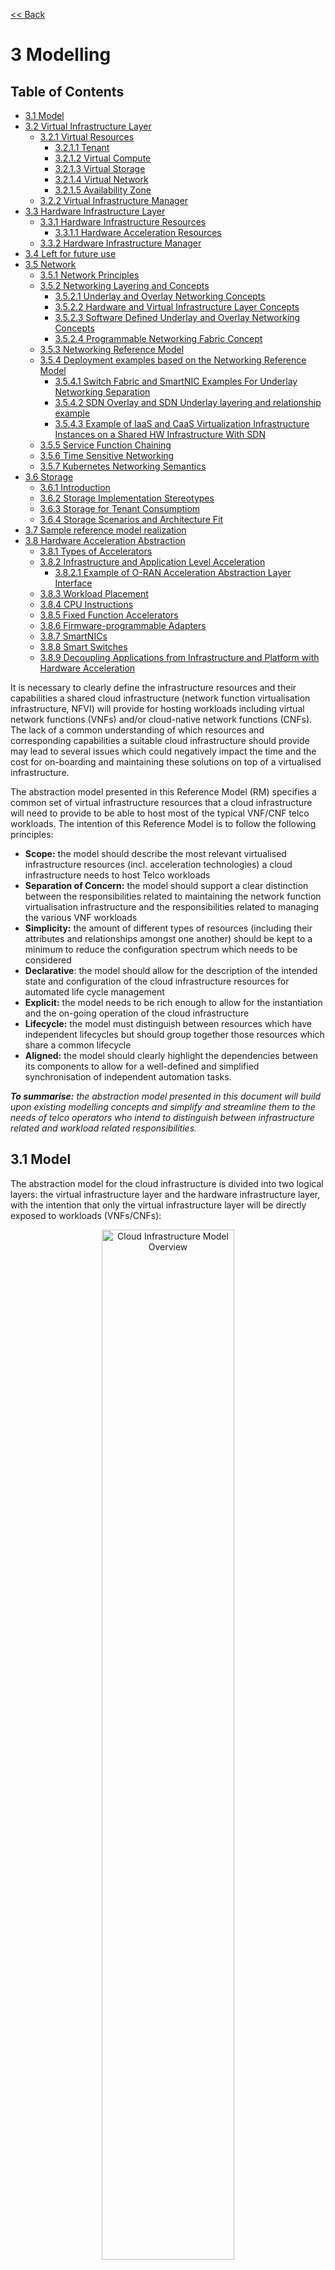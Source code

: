 [<< Back](../../ref_model)
# 3 Modelling

## Table of Contents
* [3.1 Model](#3.1)
* [3.2 Virtual Infrastructure Layer](#3.2)
  * [3.2.1 Virtual Resources](#3.2.1)
    * [3.2.1.1 Tenant](#3.2.1.1)
    * [3.2.1.2 Virtual Compute](#3.2.1.2)
    * [3.2.1.3 Virtual Storage](#3.2.1.3)
    * [3.2.1.4 Virtual Network](#3.2.1.4)
    * [3.2.1.5 Availability Zone](#3.2.1.5)
  * [3.2.2 Virtual Infrastructure Manager](#3.2.2)
* [3.3 Hardware Infrastructure Layer](#3.3)
  * [3.3.1 Hardware Infrastructure Resources](#3.3.1)
    * [3.3.1.1 Hardware Acceleration Resources](#3.3.1.1) 
  * [3.3.2 Hardware Infrastructure Manager](#3.3.2)
* [3.4 Left for future use](#3.4)
* [3.5 Network](#3.5)
  * [3.5.1 Network Principles](#3.5.1)
  * [3.5.2 Networking Layering and Concepts](#3.5.2)
    * [3.5.2.1 Underlay and Overlay Networking Concepts](#3.5.2.1)
    * [3.5.2.2 Hardware and Virtual Infrastructure Layer Concepts](#3.5.2.2)
    * [3.5.2.3 Software Defined Underlay and Overlay Networking Concepts](#3.5.2.3)
    * [3.5.2.4 Programmable Networking Fabric Concept](#3.5.2.4)
  * [3.5.3 Networking Reference Model](#3.5.3)
  * [3.5.4 Deployment examples based on the Networking Reference Model](#3.5.4)
    * [3.5.4.1 Switch Fabric and SmartNIC Examples For Underlay Networking Separation](#3.5.4.1)
    * [3.5.4.2 SDN Overlay and SDN Underlay layering and relationship example](#3.5.4.2)
    * [3.5.4.3 Example of IaaS and CaaS Virtualization Infrastructure Instances on a Shared HW Infrastructure With SDN](#3.5.4.3)
  * [3.5.5 Service Function Chaining](#3.5.5)
  * [3.5.6 Time Sensitive Networking](#3.5.6)
  * [3.5.7 Kubernetes Networking Semantics](#3.5.7)
* [3.6 Storage](#3.6)
  * [3.6.1 Introduction](#3.6.1)
  * [3.6.2 Storage Implementation Stereotypes](#3.6.2)
  * [3.6.3 Storage for Tenant Consumptiom](#3.6.3)
  * [3.6.4 Storage Scenarios and Architecture Fit](#3.6.4)
* [3.7 Sample reference model realization](#3.7)
* [3.8 Hardware Acceleration Abstraction](#3.8)
  * [3.8.1 Types of Accelerators](#3.8.1)
  * [3.8.2 Infrastructure and Application Level Acceleration](#3.8.2)
    * [3.8.2.1 Example of O-RAN Acceleration Abstraction Layer Interface](#3.8.2.1)
  * [3.8.3 Workload Placement](#3.8.3)
  * [3.8.4 CPU Instructions](#3.8.4)
  * [3.8.5 Fixed Function Accelerators](#3.8.5)
  * [3.8.6 Firmware-programmable Adapters](#3.8.6)
  * [3.8.7 SmartNICs](#3.8.7)
  * [3.8.8 Smart Switches](#3.8.8)
  * [3.8.9 Decoupling Applications from Infrastructure and Platform with Hardware Acceleration](#3.8.9)

It is necessary to clearly define the infrastructure resources and their capabilities a shared cloud infrastructure (network function virtualisation infrastructure, NFVI) will provide for hosting workloads including virtual network functions (VNFs) and/or cloud-native network functions (CNFs). The lack of a common understanding of which resources and corresponding capabilities a suitable cloud infrastructure should provide may lead to several issues which could negatively impact the time and the cost for on-boarding and maintaining these solutions on top of a virtualised infrastructure.

The abstraction model presented in this Reference Model (RM) specifies a common set of virtual infrastructure resources that a cloud infrastructure will need to provide to be able to host most of the typical VNF/CNF telco workloads. The intention of this Reference Model is to follow the following principles:

- **Scope:** the model should describe the most relevant virtualised infrastructure resources (incl. acceleration technologies) a cloud infrastructure needs to host Telco workloads
- **Separation of Concern:** the model should support a clear distinction between the responsibilities related to maintaining the network function virtualisation infrastructure and the responsibilities related to managing the various VNF workloads
- **Simplicity:** the amount of different types of resources (including their attributes and relationships amongst one another) should be kept to a minimum to reduce the configuration spectrum which needs to be considered
- **Declarative**: the model should allow for the description of the intended state and configuration of the cloud infrastructure resources for automated life cycle management
- **Explicit:** the model needs to be rich enough to allow for the instantiation and the on-going operation of the cloud infrastructure
- **Lifecycle:** the model must distinguish between resources which have independent lifecycles but should group together those resources which share a common lifecycle
- **Aligned:** the model should clearly highlight the dependencies between its components to allow for a well-defined and simplified synchronisation of independent automation tasks.

_**To summarise:** the abstraction model presented in this document will build upon existing modelling concepts and simplify and streamline them to the needs of telco operators who intend to distinguish between infrastructure related and workload related responsibilities._

<a name="3.1"></a>
## 3.1 Model

The abstraction model for the cloud infrastructure is divided into two logical layers: the virtual infrastructure layer and the hardware infrastructure layer, with the intention that only the virtual infrastructure layer will be directly exposed to workloads (VNFs/CNFs):

<p align="center"><img src="../figures/ch03-model-overview.png" alt="Cloud Infrastructure Model Overview" Title="Cloud Infrastructure Model Overview" width="65%"/></p>
<p align="center"><b>Figure 3-1:</b> Cloud Infrastructure Model Overview.</p>

The functionalities of each layer are as follows:

**Virtual Infrastructure Layer**
- **Virtual infrastructure resources:** These are all the infrastructure resources (compute, storage and networks) which the cloud infrastructure provides to the workloads such as VNFs/CNFs. These virtual resources can be managed by the tenants and tenant workloads directly or indirectly via an application programming interface (API).
- **Virtual infrastructure manager:** This consists of the software components that manage the virtual resources and make those management capabilities accessible via one or more APIs. The responsibilities of this functionality include the management of logical constructs such as tenants, tenant workloads, resource catalogues, identities, access controls, security policies, etc.

**Hardware Infrastructure Layer**
- **Hardware infrastructure manager:** This is a logical block of functionality responsible for the management of the abstracted hardware resources (compute, network and storage) and as such it is shielded from the direct involvement with server host software.
- **Hardware resources:** These consist of physical hardware components such as servers, (including random access memory, local storage, network ports, and hardware acceleration devices), storage devices, network devices, and the basic input output system (BIOS).

**Workload Layer**
- **Workloads (VNFs/CNFs):** These consist of workloads such as virtualized and/or containerized network functions that run within a virtual machine (VM) or as a set of containers.

<a name="3.2"></a>
## 3.2 Virtual Infrastructure Layer
<a name="3.2.1"></a>
### 3.2.1 Virtual Resources

The virtual infrastructure resources provided by the Cloud Infrastructure can be grouped into four categories as shown in the diagram below:

<p align="center"><img src="../figures/ch03-model-virtual-resources.png" alt="NFVI Virtual Infrastructure Resources" Title="NFVI Virtual Infrastructure Resources" width="65%"/></p>
<p align="center"><b>Figure 3-2:</b> Virtual Infrastructure Resources provide virtual compute, storage and networks in a tenant context.</p>

- **Tenants:** represent an isolated and independently manageable elastic pool of compute, storage and network resources
- **Compute resources:** represent virtualised computes for workloads and other systems as necessary
- **Storage resources:** represent virtualised resources for persisting data
- **Network resources:** represent virtual resources providing layer 2 and layer 3 connectivity

The virtualised infrastructure resources related to these categories are listed below.

<a name="3.2.1.1"></a>
#### 3.2.1.1 Tenant

A cloud infrastructure needs to be capable of supporting multiple tenants and has to isolate sets of infrastructure resources dedicated to specific workloads (VNF/CNF) from one another. Tenants represent an independently manageable logical pool of compute, storage and network resources abstracted from physical hardware.

_**Example**: a tenant within an OpenStack environment or a Kubernetes cluster._


| Attribute  | Description                                                                                             |
|------------|---------------------------------------------------------------------------------------------------------|
| `name`     | name of the logical resource pool                                                                       |
| `type`     | type of tenant (e.g. OpenStack tenant, Kubernetes cluster, …)                                           |
| `vcpus`    | max. number of virtual CPUs                                                                             |
| `ram`      | max. size of random access memory in GB                                                                 |
| `disk`     | max. size of ephemeral disk in GB                                                                       |
| `networks` | description of external networks required for inter-domain connectivity                                 |
| `metadata` | key/value pairs for selection of the appropriate physical context (e.g. location, availability zone, …) |

<p align="center"><b>Table 3-1:</b> Attributes of a tenant</p>

<a name="3.2.1.2"></a>
#### 3.2.1.2 Virtual Compute
A virtual machine or a container/pod is used by a tenant capable of hosting the application components of workloads (VNFs). A virtual compute therefore requires a tenant context and, since it will need to communicate with other communication partners, it is assumed that the networks have been provisioned in advance.

_**Example**: a virtual compute descriptor as defined in TOSCA Simple Profile for NFV._

| Attribute      | Description                                                                   |
|----------------|-------------------------------------------------------------------------------|
| `name`         | name of the virtual host                                                      |
| `vcpus`        | number of virtual CPUs                                                        |
| `ram`          | size of random access memory in GB                                            |
| `disk`         | size of root disc in GB                                                       |
| `nics`         | sorted list of network interfaces connecting the host to the virtual networks |
| `acceleration` | key/value pairs for selection of the appropriate acceleration technology      |
| `metadata`     | key/value pairs for selection of the appropriate redundancy domain            |

<p align="center"><b>Table 3-2:</b> Attributes of compute resources</p>

<a name="3.2.1.3"></a>
#### 3.2.1.3 Virtual Storage

A workload can request storage based on data retaining policy (persistent or ephemeral storage), different types of storage (HDD, SSD, etc.) and storage size.
Persistent storage outlives the compute instance whereas ephemeral storage is linked to compute instance lifecycle.

There are multiple storage performance attributes, such as latency, IOPS (Input/Output Operations per second), and throughput. For example, a workload may require one of its storage devices to provide low latency, high IOPS and very large/huge storage size (terabytes of data).
Low Latency storage is for workloads which have strong constraints on the time to access the storage.
High IOPS oriented storage is for workloads requiring lots of read/write actions.
Large size storage is for workloads that need lots of volume without strong performance constraints.
Note that approximate numeric ranges for the qualitative values used above are given in the 
[Storage Extensions](./chapter04.md#4.2.6) section.

Storage resources have the following attributes, with metric definitions that support verification through passive measurements (telemetry) where appropriate:

| Attribute                | Description                                                                                    |
|--------------------------|------------------------------------------------------------------------------------------------|
| `name`                   | name of storage resources                                                                      |
| `data retaining policy`  | persistent or ephemeral                                                                        |
| `performance`            | Read and Write Latency, The average amount of time to perform a R/W operation, in milliseconds |
|                          | Read and Write IOPS, The average rate of performing R/W in IO operations per second            |
|                          | Read and Write Throughput, The average rate of performing R/W operations in Bytes per second   |
| `enhanced features`      | replication, encryption                                                                        |
| `type`                   | block, object or file                                                                          |
| `size`                   | size in GB, telemetry includes the amount of free, used, and reserved disk space, in bytes    |

<p align="center"><b>Table 3-3:</b> Attributes of storage resources</p>

<a name="3.2.1.4"></a>
#### 3.2.1.4 Virtual Network
This topic is currently covered in [Network](#3.5) section.

<a name="3.2.1.5"></a>
#### 3.2.1.5 Availability Zone
An availability zone is a logical pool of physical resources (e.g. compute, block storage, and network).  These logical pools segment the physical resources of a cloud based on factors chosen by the cloud operator. The cloud operator may create availability zones based on location (rack, datacenter), or indirect failure domain dependencies like power sources.  Workloads can leverage availability zones to utilise multiple locations or avoid sharing failure domains for a workload, and thus increase its fault-tolerance.

As a logical group with operator-specified criteria, the only mandatory attribute for an Availability Zone is the name.

| Attribute | Description |
| --- | --- |
| `name` | name of the availability zone |

<p align="center"><b>Table 3-4:</b> Attributes of availability zones</p>


<a name="3.2.2"></a>
### 3.2.2 Virtual Infrastructure Manager
The virtual infrastructure manager allows to:

* setup, manage and delete tenants,
* setup, manage and delete user- and service-accounts,
* manage access privileges and
* provision, manage, monitor and delete virtual resources.

<p align="center"><img src="../figures/ch03-model-virtual-manager.png" alt="Virtual Infrastructure Manager" Title="Virtual Infrastructure Manager" width="65%"/></p>
<p align="center"><b>Figure 3-3:</b> Virtual Infrastructure Manager.</p>

 The virtual infrastructure manager needs to support the following functional aspects:

* **API/UI**: an application programming interface / user interface providing access to the virtual resource management function

* **Catalogue**: manages the collection of available templates for virtual resource the cloud infrastructure can provide

* **Inventory**: manages the information related to virtual resources of a cloud infrastructure

* **Scheduler**: receives requests via API/UI, provisions and manages virtual resources by coordinating the activities of the compute-, storage- and network resources managers

* **Monitoring**:  monitors and collects information on all events and the current state of all virtual resources

* **Additional Management Functions**: include identity management, access management, policy management (e.g. to enforce security policies), etc.

* **Compute Resources Manager**: provides a mechanism to provision virtual resources with the help of hardware compute resources

* **Storage Resources Manager**: provides a mechanism to provision virtual resources with the help of hardware storage resources

* **Network Resources Manager**: provides a mechanism to provision virtual resources with the help of hardware network resources
<a name="3.3"></a>

## 3.3 Hardware Infrastructure Layer

<a name="3.3.1"></a>
### 3.3.1 Hardware Infrastructure Resources
Compute, Storage and Network resources serve as the foundation of the cloud infrastructure. They are exposed to and used by a set of networked Host Operating Systems in a cluster that normally handles the Virtual Infrastructure Layer offering Virtual Machines or Containers where the application workloads (VNFs/CNFs) runs.

<p align="center"><img src="../figures/ch03-model-hardware-resources.png" alt="Cloud Infrastructure Hardware Resources" Title="Cloud Infrastructure Hardware Resources" width="65%"/></p>
<p align="center"><b>Figure 3-4:</b> Cloud Infrastructure Hardware Resources</p>

In managed Hardware Infrastructure systems, these consumable Compute, Storage and Network resources can be provisioned through operator commands or through software APIs.  There is a need to distinguish between these consumable resources, that are treated as leased resources, from the actual physical hardware resources that are installed in the data centre. For this purpose, the hardware resource layer is conceptually split into a Logical Resource Layer that surfaces the consumable resources to the software layer above, and the Physical Resource Layer that is operated and managed by the Data Centre Operations team from the Hardware Infrastructure Management functions perspective.

Some installations might use a cluster of managed switches or storage components controlled by a Switch Fabric controller and/or a Storage Fabric controller acting as an appliance system. These systems should be federated with the HW Infrastructure Management system over some API to facilitate exchange of configuration intent, status and telemetry information allowing the HW Infrastructure Management and Management stack to automate Cloud Infrastructure operations. These appliance systems normally also have their own Equipment Management APIs and procedures for the hardware installation and maintenance staff.

An example could be a  Cloud Infrastructure stack federated with a commercial Switch Fabric where the Cloud Infrastructure shall be able to "send" networking configuration intent to the Switch Fabric and the Switch Fabric shall be able to "send" status and telemetry information to the Cloud Infrastructure e.g. Port/Link Status and packet counters of many sorts. The word "send" is a very lose definition of getting a message across to the other side, and could be implemented in many different ways.
This allows HW Infrastructure Management and Cloud Infrastructure management stack to have network automation that includes the switches that are controlled by the federated Switch Fabric. This would be a rather normal case for Operators  that have a separate Networking Department that owns and runs the Switch Fabric separately from the Data Centre.

<a name="3.3.1.1"></a>
#### 3.3.1.1 Hardware Acceleration Resources

For a given software network function and software infrastructure, Hardware Acceleration resources can be used to achieve requirements or improve cost/performance. Following table gives reasons and examples for using Hardware Acceleration.

| Reason for using Hardware Acceleration | Example | Comment |
|---|---|---|
| Achieve technical requirements | Strict latency or timing accuracy | Must be done by optimizing compute node; cannot be solved by adding more compute nodes |
| Achieve technical requirements | Fit within power or space envelope | Done by optimizing cluster of compute nodes |
| Improve cost/performance | Better cost and less power/cooling by improving performance per node | Used when functionality can be achieved through usage of accelerator or by adding more compute nodes |

<p align="center"><b>Table 3-5:</b> Reasons and examples for using Hardware Acceleration</p>

Hardware Accelerators can be used to offload software execution for purpose of accelerating tasks to achieve faster performance, or offloading the tasks to another execution entity to get more predictable execution times, efficient handling of the tasks or separation of authority regarding who can control the tasks execution.

More details about Hardware Acceleration are in [Section 3.8 Hardware Acceleration Abstraction](chapter03.md#3.8).

<a name="3.3.2"></a>
### 3.3.2 Hardware Infrastructure Manager
The HW Infrastructure Manager shall at least support equipment management for all managed physical hardware resources of the Cloud Infrastructure. 

In most deployments the HW Infrastructure Manager should also be the HW Infrastructure Layer provisioning manager of the Compute, Storage and Network resources that can be used by the Virtualization Infrastructure Layer instances. It shall provide an API enabling vital resource recovery and control functions of the provisioned functions e.g. Reset and Power control of the Computes.

For deployments with more than one Virtualization Infrastructure Layer instance that will be using a common pool of hardware resources there is a need for a HW Infrastructure Layer provisioning manager of the Compute, Storage and Network resources to handle the resource assignment and arbitration.

The resource allocation could be a simple book-keeping of which Virtualization Infrastructure Layer instance that have been allocated a physical hardware resource or a more advanced resource Composition function that assemble the consumed Compute, Storage and Network resources on demand from the pools of physical hardware resources.

<p align="center"><img src="../figures/ch03-model-hardware-manager.png" alt="Hardware Infrastructure Manager" Title="Hardware Infrastructure Manager" width="65%"/></p>
<p align="center"><b>Figure 3-5:</b> Hardware Infrastructure Manager.</p>

The hardware infrastructure manager allows to:
* provision, manage, monitor and delete hardware resources 
* manage physical hardware resource discovery, monitoring and topology
* manage hardware infrastructure telemetry and log collection services

The hardware infrastructure manager needs to support the following functional aspects:

* **API/UI**: an application programming interface / user interface providing access to the hardware resource management functions
* **Discovery**: discover physical hardware resources and collect relevant information about them 
* **Topology**: discover and monitor physical interconnection (e.g. cables) in between the physical hardware resources
* **Equipment**:  manages the physical hardware resources in terms of configuration, firmware status, health/fault status and autonomous environmental control functions such as fan and power conversion regulations
* **Resource Allocation and Composition**: creates, modifies and deletes logical Compute, Network and Storage Resources through Composition of allocated physical hardware resources
* **Underlay Network Resources Manager**: provides a mechanism to provision hardware resources and provide separation in between multiple Virtualization Infrastructure instances for the use of the underlay network (e.g. switch fabric, switches, SmartNICs)
* **Monitoring**: monitors and collects information on events, current state and telemetry data of physical hardware resources, autonomous equipment control functions as well as Switch and Storage Fabric systems
* **Additional Management Functions**: include software and configuration life cycle management, identity management, access management, policy management (e.g. to enforce security policies), etc.

<a name="3.4"></a>
## 3.4 Left for future use
This section is left blank for future use

<a name="3.5"></a>
## 3.5 Network
Networking, alongside Compute and Storage, is an integral part of the Cloud Infrastructure (Network Function Virtualisation Infrastructure). The general function of networking in this context is to provide the connectivity between various virtual and physical resources required for the delivery of a network service. Such connectivity may manifest itself as a virtualised network between VMs and/or containers (e.g. overlay networks managed by SDN controllers, and/or programmable network fabrics) or as an integration into the infrastructure hardware level for offloading some of the network service functionality.

Normalization of the integration reference points between different layers of the Cloud Infrastructure architecture is one of the main concerns. In the networking context the primary focus is directed on the packet flow and control flow interfaces between the virtual resources (referred to as Software (SW) Virtualisation Layer) and physical resources (referred to as Hardware (HW) Infrastructure Layer), as well as on related integration into the various MANO reference points (hardware/network infrastructure management, orchestration). The identification of these two different layers (SW Virtualisation Layer and HW Infrastructure Layer) remains in alignment with the separation of resources into virtual and physical resources, generally used in this document, see e.g. Figure 3-1. The importance of understanding the separation of concerns between SW Virtualisation Layer and HW Infrastructure Layer is important because without it, the cardinality of having multiple CaaS and IaaS instances executing on their own private virtual resources from the single shared HW Infrastructure Layer cannot be expressed into separate administrative domains.

<a name="3.5.1"></a>
### 3.5.1 Network Principles
Principles that should be followed during the development and definition of the networking scope for the Reference Model, Reference Architectures, Reference Implementations and Reference Conformance test suites:

* Abstraction: A standardized network abstraction layer between the Virtualisation Layers and the Network Physical Resources Layer that hides (or abstracts) the details of the Network Physical resources from the Virtualisation Layers.

> **Note:**  In deployment phases this principle may be applied in many different ways e.g. depending on target use case requirements, workload characteristics, different algorithm implementations of pipeline stages and available platforms. The network abstraction layer supports, for example, physical resources with or without programmable hardware acceleration, or programmable network switches

* Agnosticism: Define Network Fabric concepts and models that can carry any type of traffic in terms of:
  * Control, User and Management traffic types
  * Acceleration technologies that can support multiple types of infrastructure deployments and network function workloads

* Automation: Enable end-to-end automation, from Physical Fabric installation and provisioning to automation of workloads (VNF/CNF) onboarding.

* Openness: All networking is based on open source or standardized APIs (North Bound Interfaces (NBI) and South Bound Interfaces (SBI)) and should enable integration of open source networking components such as SDN controllers.

* Programmability: Network model enables a programmable forwarding plane controlled from a separately deployed control plane.

* Scalability: Network model enables scalability to handle all traffic traverse North-South and East-West enabling small up to large deployments in a non-blocking manner.

* Workload agnostic: Network model is capable of providing connectivity to any type of workloads, including VNF, CNF and BareMetal workloads.

* Carrier Grade: Network model is capable of supporting deployments of the carrier grade workloads.

* Future proof: Network model is extendible to support known and emerging technology trends including SmartNICs, FPGAs and Programmable Switches, integrated for multi-clouds, and Edge related technologies.


<a name="3.5.2"></a>
### 3.5.2 Network Layering and Concepts

The Cloud Infrastructure Networking Reference Model is an essential foundation that governs all Reference Architectures and Cloud Infrastructure implementations to enable multiple cloud infrastructure virtualisation technology choices and their evolution. These include:
- Single Infrastructure as a Service (IaaS) based virtualisation instances with Virtual Machines (VM)
- Multi IaaS based virtualisation instances
- Cloud Native Container as a Service (CaaS) based virtualisation instances, and
- Hybrid multi IaaS and CaaS based virtualisation instances

To retain the cloud paradigms of automation, scalability and usage of shared hardware resources when introducing CaaS instances it is necessary to enable an ability to co-deploy multiple simultaneous IaaS and CaaS instances on a shared pool of hardware resources.

Compute and Storage resources are rarely shared in between IaaS or CaaS instances, but the underpinning networking, most commonly implemented with Ethernet and IP, must be shared and managed as a shared pool of underlay network resources to enable the pooled usage of Compute and Storage from a managed shared pool.

Throughout this chapter and its figures a number of references to ETSI NFV are made and they explicitly are made towards the ETSI NFV models in the Architectural Framework:
-	ETSI GS NFV 002 V1.2.1 [3]
-	ETSI GR NFV-IFA 029 V3.3.1 [4]

Cloud and Telco networking are layered, and it is very important to keep the dependencies between the layers low to enable security, separation and portability in between multiple implementations and generations.

Before we start developing a deep model we need to agree on some foundational concepts and layering that allow decoupling of implementations in between the layers. We will emphasize four concepts in this section:

 - Underlay and Overlay Networking concepts
 - Hardware and Virtual Infrastructure Layer concepts
 - Software Defined Underlay and Overlay Networking concepts
 - Programmable Networking Fabric concept

<a name="3.5.2.1"></a>
#### 3.5.2.1 Underlay and Overlay Networking Concepts

The ETSI Network Functions Virtualisation Architectural Framework (as referred  above) describes how a Virtual Infrastructure Layer instance abstracts the hardware resources and separates Virtualisation Tenants (Workload) from each other. It does also specifically state that the control and implementation of the hardware layer is out of scope for that specification.

When having multiple Virtual Infrastructure Layer instances on a shared hardware infrastructure, the networking can be layered in an Underlay and an Overlay Network layer. The purpose with this layering is to ensure separation of the Virtualisation Tenants (Workload) Overlay Networks from each other, whilst allowing the traffic to flow on the shared Underlay Network in between all Ethernet connected hardware (HW) devices.

The Overlay Networking separation is often done through encapsulation of Tenants traffic using overlay protocols e.g. through VxLAN or EVPN on the Underlay Networks e.g. based on L2 (VLAN) or L3 (IP) networks.

The Overlay Network for each Cloud Infrastructure deployment must support a basic primary Tenant Network between the Instances within each Tenant. Due to the nature of Telecom applications handling of Networks and their related Network Functions they often need access to external non-translated traffic flows and have multiple separated or secondary traffic channels with abilities for different traffic treatments.

In some instances, the Virtualisation Tenants can bypass the Overlay Networking encapsulation to achieve better performance or network visibility/control. A common method to bypass the Overlay Networking encapsulation normally done by the Virtualisation Layer, is the VNF/CNF usage of SR-IOV that effectively take over the Physical and Virtual Functions of the NIC directly into the VNF/CNF Tenant. In these cases, the Underlay Networking must handle the separation e.g. through a Virtual Termination End Point (VTEP) that encapsulate the Overlay Network traffic.

> **Note:** Bypassing the Overlay Networking layer is a violation of the basic decoupling principles, but is in some cases unavoidable with existing technologies and available standards. Until suitable technologies and standards are developed, a set of agreed exemptions has been agreed that forces the Underlay Networking to handle the bypassed Overlay Networking separation.

VTEP could be manually provisioned in the Underlay Networking or be automated and controlled through a Software Defined Networking controller interfaces into the underlying networking in the HW Infrastructure Layer.

<a name="3.5.2.2"></a>
#### 3.5.2.2 Hardware and Virtual Infrastructure Layer Concepts

The Cloud Infrastructure (based on ETSI NFV Infrastructure with hardware extensions) can be considered to be composed of two distinct layers, here referred to as HW Infrastructure Layer and Virtual Infrastructure Layer. When there are multiple separated simultaneously deployed Virtual Infrastructure domains, the architecture and deployed implementations must enable each of them to be in individual non-dependent administrative domains. The HW Infrastructure must then also be enabled to be a fully separated administrative domain from all of the Virtualisation domains.

For Cloud Infrastructure implementations of multiple well separated simultaneous Virtual Infrastructure Layer instances on a shared HW Infrastructure there must be a separation of the hardware resources i.e. servers, storage and the Underlay Networking resources that interconnect the hardware resources e.g. through a switching fabric.

To allow multiple separated simultaneous Virtual Infrastructure Layer instances onto a shared switching fabric there is a need to split up the Underlay Networking resources into non overlapping addressing domains on suitable protocols e.g. VxLAN with their VNI Ranges. This separation must be done through an administrative domain that could not be compromised by any of the individual Virtualisation Infrastructure Layer domains either by malicious or unintentional Underlay Network mapping or configuration.

These concepts are very similar to how the Hyperscaler Cloud Providers (HCP) offer Virtual Private Clouds for users of Bare Metal deployment on the HCP shared pool of servers, storage and networking resources.

The separation of Hardware and Virtual Infrastructure Layers administrative domains makes it important that the Reference Architectures do not include direct management or dependencies of the pooled physical hardware resources in the HW Infrastructure Layer e.g. servers, switches and underlay networks from within the Virtual Infrastructure Layer. All automated interaction from the Virtual Infrastructure Layer implementations towards the HW Infrastructure with its shared networking resources in the HW Infrastructure Layer must go through a common abstracted Reference Model interface.

<a name="3.5.2.3"></a>
#### 3.5.2.3 Software Defined Underlay and Overlay Networking Concepts

A major point with a Cloud Infrastructures is to automate as much as possible. An important tool for Networking automation is Software Defined Networking (SDN) that comes in many different shapes and can act on multiple layers of the networking. In this section we will deal with the internal networking of a datacentre and not how datacentres interconnect with each other or get access to the world outside of a datacentre.

When there are multiple simultaneously deployed instances of the Virtual Infrastructure Layers on the same HW Infrastructure, there is a need to ensure Underlay networking separation in the HW Infrastructure Layer. This separation can be done manually through provisioning of a statically configured separation of the Underlay Networking in the HW Infrastructure Layer. A better and more agile usage of the HW Infrastructure is to offer each instance of the Virtual Infrastructure Layer a unique instance of a SDN interface into the shared HW Infrastructure. Since these SDN instances only deal with a well separated portion (or slice) of the Underlay Networking we call this interface SDN-Underlay (SDNu).

The HW Infrastructure Layer is responsible for keeping the different Virtual Infrastructure Layer instances separated in the Underlay Networking. This can be done through manual provisioning methods or be automated through a HW Infrastructure Layer orchestration interface. The separation responsibility is also valid between all instances of the SDNu interface since each Virtual Infrastructure Layer instance shall not know about, be disturbed by or have any capability to reach the other Virtual Infrastructure instances.

An SDN-Overlay control interface (here denoted SDNo) is responsible for managing the Virtual Infrastructure Layer virtual switching and/or routing as well as its encapsulation and its mapping onto the Underlay Networks.

In cases where the VNF/CNF bypasses the Virtual Infrastructure Layer virtual switching and its encapsulation, as described above, the HW Infrastructure Layer must perform the encapsulation and mapping onto the Underlay Networking to ensure the Underlay Networking separation. This should be a prioritized capability in the SDNu control interface since Anuket currently allow exemptions for bypassing the virtual switching (e.g. through SR-IOV).

SDNo controllers can request Underlay Networking encapsulation and mapping to be done by signalling to an SDNu controller. There are however today no standardized way for this signalling and because of that there is a missing reference point and API description in this architecture.

Multiple instances of Container as a Service (CaaS) Virtual Infrastructure Layers running on an Infrastructure as a Service (IaaS) Virtual Infrastructure Layer could make use of the IaaS layer to handle the required Underlay Networking separation. In these cases, the IaaS Virtualisation Infrastructure Manager (VIM) could include an SDNu control interface enabling automation.

> **Note:** The Reference Model describes a logical separation of SDNu and SDNo interfaces to clarify the separation of administrative domains where applicable. In real deployment cases an Operator can select to deploy a single SDN controller instance that implements all needed administrative domain separations or have separate SDN controllers for each administrative domain. A common deployment scenario today is to use a single SDN controller handling both Underlay and Overlay Networking which works well in the implementations where there is only one administrative domain that owns both the HW Infrastructure and the single Virtual Infrastructure instance. However a shared Underlay Network that shall ensure separation must be under the control of the shared HW Infrastructure Layer.
One consequence of this is that the Reference Architectures must not model collapsed SDNo and SDNu controllers since each SDNo must stay unaware of other deployed implementations in the Virtual Infrastructure Layer running on the same HW Infrastructure.

<a name="3.5.2.4"></a>
#### 3.5.2.4 Programmable Networking Fabric Concept

The concept of a Programmable Networking Fabric pertains to the ability to have an effective forwarding pipeline (a.k.a. forwarding plane) that can be programmed and/or configured without any risk of disruption to the shared Underlay Networking that is involved with the reprogramming for the specific efficiency increase.

The forwarding plane is distributed by nature and must be possible to implement both in switch elements and on SmartNICs (managed outside the reach of host software), that both can be managed from a logically centralised control plane, residing in the HW Infrastructure Layer.

The logically centralised control plane is the foundation for the authoritative separation between different Virtualisation instances or Bare Metal Network Function applications that are regarded as untrusted both from the shared layers and each other.

Although the control plane is logically centralized, scaling and control latency concerns must allow the actual implementation of the control plane to be distributed when required.

All VNF, CNF and Virtualisation instance acceleration as well as all specific support functionality that is programmable in the forwarding plane must be confined to the well separated sections or stages of any shared Underlay Networking. A practical example could be a Virtualisation instance or VNF/CNF that controls a NIC/SmartNIC where the Underlay Networking (Switch Fabric) ensures the separation in the same way as it is done for SR-IOV cases today.

The nature of a shared Underlay Network that shall ensure separation and be robust is that all code in the forwarding plane and in the control plane must be under the scrutiny and life cycle management of the HW Infrastructure Layer.

This also implies that programmable forwarding functions in a Programmable Networking Fabric are shared resources and by that will have to get standardised interfaces over time to be useful for multiple VNF/CNF and multi-vendor architectures such as ETSI NFV. Example of such future extensions of shared functionality implemented by a Programmable Networking Fabric could be L3 as a Service, Firewall as a Service and Load Balancing as a Service.

> **Note:** Appliance-like applications that fully own its infrastructure layers (share nothing) could manage and utilize a Programmable Networking Fabric in many ways, but that is not a Cloud Infrastructure implementation and falls outside the use cases for these specifications.

<a name="3.5.3"></a>
### 3.5.3 Networking Reference Model

The Cloud Infrastructure Networking Reference Model depicted in **Figure 3-6** is based on the ETSI NFV model enhanced with Container Virtualisation support and a strict separation of the HW Infrastructure and Virtualization Infrastructure Layers in NFVI. It includes all above concepts and enables multiple well separated simultaneous Virtualisation instances and domains allowing a mix of IaaS, CaaS on IaaS and CaaS on Bare Metal on top of a shared HW Infrastructure.

It is up to any deployment of the Cloud Infrastructure to decide what Networking related objects to use, but all Reference Architectures have to be able to map into this model.

<p align="center"><img src="../figures/RM-Ch03_5-Networking Reference Model based on the ETSI NFV.png" alt="Networking Reference Model based on the ETSI NFV" title="Networking Reference Model based on the ETSI NFV" width="100%"/></p>
<p align="center"><b>Figure 3-6:</b> Networking Reference Model based on the ETSI NFV</p>

<a name="3.5.4"></a>
### 3.5.4 Deployment Examples Based on the Networking Reference Model

<a name="3.5.4.1"></a>
#### 3.5.4.1 Switch Fabric and SmartNIC Examples For Underlay Networking Separation

The HW Infrastructure Layer can implement the Underlay Networking separation in any type of packet handling component. This may be deployed in many different ways depending on target use case requirements, workload characteristics and available platforms. Two of the most common ways are: (1) within the physical Switch Fabric and (2) in a SmartNIC connected to the Server CPU being controlled over a management channel that is not reachable from the Server CPU and its host software. In either way the Underlay Networking separation is controlled by the HW Infrastructure Manager.

In both cases the Underlay Networking can be externally controlled over the SDNu interface that must be instantiated with appropriate Underlay Networking separation for each of the Virtualization administrative domains.

> **Note:** The use of SmartNIC in this section is only pertaining to Underlay Networking separation of Virtual instances in separate Overlay domains in much the same way as AWS do with their Nitro SmartNIC. This is the important consideration for the Reference Model that enables multiple implementation instances from one or several Reference Architectures to be used on a shared Underlay Network. The use of SmartNIC components from any specific Virtual instance e.g. for internal virtual switching control and acceleration must be regulated by each Reference Architecture without interfering with the authoritative Underlay separation laid out in the Reference Model.

Two exemplifications of different common HW realisations of Underlay Network separation in the HW Infrastructure Layer can be seen in **Figure 3-7**.

<p align="center"><img src="../figures/RM-Ch03_5-Underlay Networking separation examples.png" alt="Underlay Networking separation examples" title="Underlay Networking separation examples" width="100%"/></p>
<p align="center"><b>Figure 3-7:</b> Underlay Networking separation examples</p>

<a name="3.5.4.2"></a>
#### 3.5.4.2 SDN Overlay and SDN Underlay layering and relationship example

Two use case examples with both SDNo and SDNu control functions depicting a software based virtual switch instance in the Virtual Infrastructure Layer and another high performance oriented Virtual Infrastructure instance (e.g. enabling SR-IOV) are described in **Figure 3-8**. The examples are showing how the encapsulation and mapping could be done in the virtual switch or in a SmartNIC on top of a statically provisioned underlay switching fabric, but another example could also have been depicted with the SDNu controlling the underlay switching fabric without usage of SmartNICs.

<p align="center"><img src="../figures/RM-Ch03_5-SDN Controller relationship examples.png" alt="SDN Controller relationship examples" title="SDN Controller relationship examples" width="100%"/></p>
<p align="center"><b>Figure 3-8:</b> SDN Controller relationship examples</p>

<a name="3.5.4.3"></a>
#### 3.5.4.3 Example of IaaS and CaaS Virtualization Infrastructure Instances on a Shared HW Infrastructure With SDN

A Networking Reference Model deployment example is depicted in **Figure 3-9** to demonstrate the mapping to ETSI NFV reference points with additions of packet flows through the infrastructure layers and some other needed reference points. The example illustrates individual responsibilities of a complex organization with multiple separated administrative domains represented with separate colours.

The example is or will be a common scenario for operators that modernise their network functions during a rather long period of migration from VNFs to Cloud Native CNFs. Today the network functions are predominantly VNFs on IaaS environments and the operators are gradually moving a selection of these into CNFs on CaaS that either sit on top of the existing IaaS or directly on Bare Metal. It is expected that there will be multiple CaaS instances in most networks, since it is not foreseen any generic standard of a CaaS implementation that will be capable to support all types of CNFs from any vendor. It is also expected that many CNFs will have dependencies to a particular CaaS version or instances which then will prohibit a separation of Life Cycle Management in between individual CNFs and CaaS instances.

<p align="center"><img src="../figures/RM-Ch03_5-Networking Reference Model deployment example.png" alt="Networking Reference Model deployment example" title="Networking Reference Model deployment example" width="100%"/></p>
<p align="center"><b>Figure 3-9:</b> Networking Reference Model deployment example</p>


<a name="3.5.5"></a>
### 3.5.5 Service Function Chaining
Over the past few years there has been a significant move towards decomposing network functions into smaller sub-functions that can be independently scaled and potentially reused across multiple network functions. A service chain allows composition of network functions by passing selected packets through multiple smaller services.

In order to support this capability in a sustainable manner, there is a need to have the capability to model service chains as a high level abstraction. This is essential to ensure that the underlying connection setup, and (re-)direction of traffic flows can be performed in an automated manner. At a very high level a service chain can be considered a directed acyclic graph with the composing network functions being the vertices. Building on top of this, a service chain can be modelled by defining two parameters:

* An acyclic graph defining the service functions that need to be traversed for the service chain. This allows for multiple paths for a packet to traverse the service chain.
* A set of packet/flow classifiers that determine what packets will enter and exit a given service chain

These capabilities need to be provided for both virtualised and containerised (cloud-native) network functions as there will be a need to support both of them for the foreseeable future. Since virtualised network functions have existed for a while there is existing, albeit partial, support for service chaining in virtualised environments in orchestration platforms like OpenStack. Container orchestration platforms such as Kubernetes don't support service chaining and may require development of new primitives in order to support advanced networking functions.

It is expected that reference architectures will provide a service chain workflow manager that would accept the service function acyclic graph and be able to identify/create the necessary service functions and the networking between them in order to instantiate such a chain.

There is also a need to provide specialised tools to aid troubleshooting of individual services and the communication between them in order to investigate issues in the performance of composed network functions. Minimally, there is a need to provide packet level and byte level counters and statistics as the packets pass through the service chain in order to ascertain any issues with forwarding and performance. Additionally, there is a need for mechanisms to trace the paths of selected subsets of traffic as they flow through the service chain.

<a name="3.5.5.1"></a>
#### 3.5.5.1 Service Function Chaining Model Introduction 
Service Function Chaining (SFC) can be visualized as a layered structure where the Service Function plane (SFC data plane, consists of service function forwarder, classifier, service function, service function proxy) resides over a Service Function overlay network. 
SFC utilizes a service-specific overlay that creates the service topology.  The service overlay provides service function connectivity built "on top" of the existing network topology. It leverages various overlay network technologies (e.g., Virtual eXtensible Local Area Network (VXLAN)) for interconnecting SFC data-plane elements and allows establishing Service Function Paths (SFPs).

In a typical overlay network, packets are routed based on networking principles and use a suitable path for the packet to be routed from a source to its destination. 

However, in a service-specific overlay network, packets are routed based on policies. This requires specific support at network level such as  at CNI in CNF environment to provide such specific routing mechanism.


<a name="3.5.5.2"></a>
#### 3.5.5.2 SFC Architecture

 The SFC Architecture is composed of functional management, control and data components as categorised in the Table 3-6 below. 

The table below highlights areas under which common SFC functional components can be categorized.


| Components | Example         | Responsibilities |
|:---:|:----:|:---|
|**Management** | `SFC orchestrator`  | High Level of orchestrator <br /> Orchestrate the SFC based on SFC Models/Policies with help of control components.| 
| | `SFC OAM Components` | Responsible for SFC OAM functions |
|| `VNF MANO` | NFVO, VNFM, and VIM <br />Responsible for SFC Data components lifecycle |
|| `CNF MANO` | CNF DevOps Components <br />Responsible for SFC data components lifecycle |
| **Control** | `SFC SDN Controller` | SDNC responsible to create the service specific overlay network. <br /> Deploy different techniques to stitch the wiring but provide the same functionality, for example l2xconn, SRv6 , Segment routing etc.  |
|| `SFC Renderer` | Creates and wires ports/interfaces for SF data path |
| **Data** | `Core Components`<br /> SF, SFF, SF Proxy  | Responsible for steering the traffic for intended service functionalities based on Policies |
<p align="center"><b>Table 3-6:</b> SFC Architecture Components</p>


> **Note:** These are logical components and listed for their functionalities only.  

The SFC Architecture components can be viewed as:- 

Figure 3-10 shows a simple architecture of an SFC with multiple VNFs, as SF data plane components, along with SFC management and NFV MANO components. 
<p align="center"><img src="../figures/ch03-model-sfc-architecture-vnf-2.png" alt="SFC Architecture for VNF based SFs" Title="SFC Architecture for VNF based SFs" width="45%"/>
</p>
<p align ="center"><b>Figure 3-10:</b> SFC Architecture for VNF based SFs </p>


Figure 3-11 shows a simple architecture of an SFC with multiple CNFs, as SF data plane components, along with SFC management and CNF MANO components. 
<p align="center"> <img src="../figures/ch03-model-sfc-architecture-cnf-2.png" alt="SFC Architecture for CNF based SFs" Title="SFC Architecture for CNF based SFs" width="45%"/></p>
<p align ="center"><b>Figure 3-11:</b> SFC Architecture for CNF based SFs</p>

The SFC management components together with the control components are responsible for rendering SFC requests to Service Function paths. For this they convert requisite SFC policies into network topology dependent paths and forwarding steering policies. Relevant SFC data components - classifiers, service function forwarders - are responsible for managing the steering policies.


<a name="3.5.5.3"></a>
#### 3.5.5.3 Information Flows in Service Function Chaining
 
<a name="3.5.5.3.1"></a>
##### 3.5.5.3.1 Creation of Service Function Chain
 
The creation of the SFC might include design/preparation phase as: 
-	The service functions that are included in the SFC.
- The routing order in the service function, if the SFC is composed of more than one service function.

Figure 3-12 shows SFC creation call flow, separated logically in two steps.
<p align="center"> <img src="../figures/ch03-model-sfc-info-create-flow.png" alt="Creation of Service Function Chain" Title="Creation of Service Function Chain" width="45%"/></p>
<p align ="center"><b>Figure 3-12:</b> Creation of Service Function Chain</p>

1.	Creation of service functions of SFC.

- The flow of steps to enable the SFC creation can be as follows:

       a.	SFC orchestrator creates the SFs with help of VNF MANO or CNF MANO.

       b.	SFC Renderer attaches the SFC aware interfaces at SFs to enable Service plane 

       c.	NFVO boots up the relevant SF configurations at SF.
> **Note:** These steps are optional, if SFC orchestrator discovers that SFs are already created and existing.

2.	Creation of Service Function Path (SFP) using the created SFs and associated interfaces.

- A Service Function Path consists of:
  - A set of ports( in VNF environment) or interfaces ( in CNF environment) , that define the sequence of service functions 
  - A set of flow classifiers that specify the classified traffic flows entering the chain.

- This step creates a new chain policy with chain rules. Chain rules can include the identifier of a traffic flow, service characteristics, the SFC identifier and related information to route the packets along the chain. Service characteristics can be application layer matching information (e.g., URL). Traffic flow identifier  can be kind of traffic (e.g., Video, TCP, HTTP) flow need to be serviced. It can be specific Subscriber to apply service (e.g., parental control). The SFC identifier to steer the matched traffic along the SFP with SFC encapsulation. 

       a.	SFC orchestrator creates SFP with help of SDNC.

       b.	SDNC pushes the SFC traffic steering policies to SFF(s).

       c.	SFC classifier Policy provided for SFP to SFC classifier by SFC Controller. **Note:** not shown in call flow.

<a name="3.5.5.3.2"></a>
##### 3.5.5.3.2 Updating Service Function Chain
SFP or SFC can be updated for various reasons and some of them are:
- SFC controller monitors the SFP status and alerts SFC controller in case of not meeting SLA or some anomaly.
- SFC design changes to update SF order, inclusion/removal of SFs
- SFC Policy Rules changes

<a name="3.5.5.3.3"></a>
##### 3.5.5.3.3 Data Steering in Service Function Chain

Figure 3-13 shows traffic steering along SFP.
<p align="center"> <img src="../figures/ch03-model-sfc-data-flow.png" alt="Data steering in Service Function Chain" Title="Data steering in Service Function Chain" width="45%"/></p>
<p align ="center"><b>Figure 3-13:</b> Data steering in Service Function Chain</p>

- SFC classifier detects the traffic flow based on classification policies. For example, to enable SGi-Lan feature as SFC,  5G User plane function (UPF) acts as SFC classifier.  UPF receives the classification policies from 5G Policy control function (PCF) as traffic steering policies. 
- SFC classifier applies the SFC encapsulation (e.g., SCH, NSH) and routes traffic towards SFF, acts as entry point to SFP. The SFC Encapsulation provides, at a minimum, SFP identification, and is used by the SFC-aware functions, such as the SFF and SFC-aware SFs.
- SFF based on SFC encapsulation routes the traffic to SF for service functionalities. 
- SF updates the SFC encapsulation based on its policies for further services.
- At end of SFP, SFC encapsulation is removed and packet is routed out of SFP.

<a name="3.5.6"></a>
 ### 3.5.6 Time Sensitive Networking

 Many network functions have time sensitivity for processing and require high precision synchronized clock for the Cloud Infrastructure.  Subset of these workloads, like RAN, in addition require support for Synchronous Ethernet as well.

 | Reason for using Synchronous Precision Clock | Example | Comment |
 |---|---|---|
 | Achieve technical requirements | Strict latency or timing accuracy | Must be done for precise low latency communication between data source and receiver |
 | Achieve technical requirements | Separation of processing pipeline | Ability to separate RAN into RU, DU, CU on different or stretch clusters |

 <p align="center"><b>Table 3-7:</b> Reasons and examples for Precise Clock and Synchronization</p>

Precise Synchronization require specialized card that can be on server or network device motherboard or be part of NIC or both.

OpenStack and Kubernetes clusters use Network Time Protocol (NTP) ([Protocol and Algorithms Specification](https://tools.ietf.org/html/rfc5905)[27], [Autokey Specification](https://tools.ietf.org/html/rfc5906)[28], [Managed Objects](https://tools.ietf.org/html/rfc5907)[29], [Server Option for DHCPv6](https://tools.ietf.org/html/rfc5908)[30]) as the default time synchronization for the cluster. That level of synchronization is not sufficient for some network functions. Just like real-time operating systems instead of base OS, so is precision timing for clock synchronization. Precision Time Protocol version 2 [PTP](https://standards.ieee.org/standard/1588-2019.html)[31] is commonly used for Time-Sensitive Networking. This allow synchronization in microsecond range rather than millisecond range that NTP provides.

Some Network functions, like vDU, of vRAN, also require [SyncE](http://www.itu.int/rec/T-REC-G.8262)[32]. Control, User and Synchronization (CUS) Plane specification defines different topology options that provides Lower Layer Split Control plane 1-4 (LLS-C1 - LLS-C4) with different synchronization requirements ([ITU-T G.8275.2](https://www.itu.int/rec/T-REC-G.8275.2/en)[33]).
 
SyncE was standardized by the ITU-T, in cooperation with IEEE, as three recommendations:

* ITU-T Rec. G.8261 that defines aspects about the architecture and the wander performance of SyncE networks
* ITU-T Rec. G.8262 that specifies Synchronous Ethernet clocks for SyncE
* ITU-T Rec. G.8264 that describes the specification of Ethernet Synchronization Messaging Channel (ESMC)
SyncE architecture minimally requires replacement of the internal clock of the Ethernet card by a phase locked loop in order to feed the Ethernet PHY.

<a name="3.5.7"></a>
### 3.5.7 Kubernetes Networking Semantics
The support for traditional network orchestration is non existent in Kubernetes as it is foremost a Platform as a Service (PaaS) environment and not an Infrastructure as a Service (Iaas) component. There is no network orchestration API, like Neutron in OpenStack, and there is no way to create L2 networks, instantiate network services such as L3aaS and LBaaS and then connect them all together as can be done using Neutron.

Kubernetes networking can be divided into two parts, built in network functionality available through the pod's mandatory primary interface and network functionality available through the pod's optional secondary interfaces.

#### Built in Kubernetes Network Functionality 
Kubernetes currently only allows for one network, the *cluster* network, and one network attachment for each pod. All pods and containers have an *eth0* interface, this interface is created by Kubernetes at pod creation and attached to the cluster network. All communication to and from the pod is done through this interface. To only allow for one interface in a pod removes the need for traditional networking tools such as *VRFs* and additional routes and routing tables inside the pod network namespace.

#### Multiple Networks and Advanced Configurations
Kubernetes does currently not in itself support multi networks, pod multi network attachments or network orchestration. This is supported by using a [*Container Network Interface*](https://github.com/containernetworking/cni) multiplexer such as [Multus](https://github.com/k8snetworkplumbingwg/multus-cni). The [*Network Plumbing Working Group*](https://github.com/k8snetworkplumbingwg/community) has produced the [Kubernetes Network Custom Resource Definition De-facto Standard](https://docs.google.com/document/d/1Ny03h6IDVy_e_vmElOqR7UdTPAG_RNydhVE1Kx54kFQ/edit). This document describes how secondary networks can be defined and attached to pods.


<a name="3.6"></a>
## 3.6 Storage

<a name="3.6.1"></a>
### 3.6.1 Introduction

The general function of storage subsystem is to provide the persistent data store required for the delivery of a network service. In the context of Cloud Infrastructure the storage sub-system needs to accommodate needs of: the tenanted applications and the platform management.
Each of:
* underlying compute host boot and virtual machine hosting,
* control plane configuration and management plane storage for fault and performance management and automation, capacity management and reporting and
* tenant application and VNF storage needs
have common and specific needs for storage in terms of performance, capacity and consumption models.

The combination of common but diverse needs in conjunction with the differences in the hosting environments (from large data-centres to small edge deployments) has resulted in the proliferation of storage technologies and their deployment architectures. To address this the "Reference Model" outlines a "General Cloud Storage Model" (see Figure 3-14 - "General Cloud Storage Model"). The model will outline the different types of storage technologies and how they can be used to meet the need for:
* Provision of dedicated storage systems,
* multi-tenant cloud storage,
* Control and Management Plane storage needs,
across both large data-centres and small edge deployments; the model can then be used for implementing Reference Architectures.

<p align="center"> <img src="../figures/rm-chap3.6-general-cloud-storage-model-01.png" alt="General Cloud Storage Model" Title="General Cloud Storage Model" width="100%"/></p>
<p align ="center"><b>Figure 3-14:</b> General Cloud Storage Model</p>

Storage is multi-faceted and so can be classified based on its: cost, performance (IOPS, throughput, latency), capacity and consumption model (platform native, network shared, object or archival) and the underlying implementation model (in chassis, software defined, appliance). The objective of the model and set of stereotypes and perspectives is to provide guideance to architects and immplementors in establishing storage solutions for Cloud Infrastructure.
 
<a name="3.6.2"></a>
### 3.6.2 Storage Implementation Stereotypes

The following set of storage implementations outline some of the most prevalent stereotypical storage implementations.

The first of these are for Data Centre Storage cases, with stereotypes of:
* Dedicated storage appliance - is is able to provide network based storage via iSCSI, NFS/CIFS with potentially virtual NFS capability which allows establishment of storage tenancies each having there own virtual storage servcies which are exposed on their own network,
* Software defined storage - which is able to provide similar capabilities as the dedicated storage appliance but is provided as a software solution on top of a hyper-converged infrastructure.

<p align="center"> <img src="../figures/rm-chap3.6-general-cloud-storage-appliance-sterotype-01.png" alt="Storage Appliance Stereotype" Title="Storage Appliance Stereotype" width="100%"/></p>
<p align ="center"><b>Figure 3-15:</b> Storage Appliance Stereotype</p>

<p align="center"> <img src="../figures/rm-chap3.6-general-cloud-storage-software-defined-sterotype-01.png" alt="Softwar Defined Storage Stereotype" Title="Software Defined Stereotype" width="100%"/></p>
<p align ="center"><b>Figure 3-16:</b> Software Defined Stereotype</p>

Both of these stereotypes can be used to support very broad storage needs from: machines boot (via iSCSI), to provision of storage to Cloud Platform Control and Management Plane, Platform Native - Hypervisor Attached and Container Persistence storage and Application/VNF managed Network storage.
To provide this though requires connectivity within the both Cloud Infrastructure Underlay and Tenant Overlay Networks.

<a name="3.6.3"></a>
### 3.6.3 Storage for Tenant Consumption

As a tenant within hosted Cloud Infrastructure storage is made available for consumption through a number of models. A simplified view of this is provided in the following illustrative model:
<p align="center"> <img src="../figures/rm-ch3.6-storage-model-02.png" alt="Storage Model - Cost vs Performance with Consumption Model" Title="Storage Model" width="50%"/></p>
<p align ="center"><b>Figure 3-15:</b> Storage Model - Cost vs Performance with Consumption Model Overlay</p>

Where:
* (Comparative) Cost - is monetary value / unit of end user storage capacity 
* Performance - is defined by IOPS / Latency / Throughput as typically each of these increases with successive generations of storage
* Capacity - consumption needs are represented by width of the: Ultra High Performance, Enterprise Transactional, Value and Capacity storage options.
* Storage Types - is how the storage is accessed and used, where:
  * Platform Native = is managed by the hypervisor / platform (examples are a virtual disk volume from which a VNF  boots and can write back to, the storage interface that is exposed by the container runtime), this storage is typically not shared across running VNF / CNF instances;
  * Shared Storage = is storage this accessed through a file systems interface (examples are network based storage such as CIFS or NFS) where the storage volumes can be accessed and shared by multiple VNF / CNF instances;
  * Object Storage = is storage that is accessed via API interfaces (the most common example being HTTP restful services API), which support get/put of structured objects; and
  * Archival = is storage that is targeted for provision of long term storage for purpose of disaster recovery, meeting legal requirements or other historical recording where the storage mechanism may go through multiple stages before landing at rest.

The storage model provides a relatively simple way for the storage consumer to specify / select their storage needs. This is shown in the following table which highlights key attributes and features of the storage classes and "epic use cases" for common usage patterns.

| Storage Type | Consumption Model | Performance & Capacity | Cost | Infrastructure Strategy | Use Case |
|---|---|---|---|---|---|
| Platform Native | Managed by the VIM / Hypervisor and attached as part of VNF/CNF start up via VNF Descriptor<br />Volumes shareability across VNF/CNF instances is determined by platform and storage capabilities | Ultra High Performance & Very High Performance<br />Capacity: 10GB - 5TB<br />"Tier 1" | High to Very High | Always part of VIM deployment<br />Storage is directly next to vCPU<br />Can support highest performance use cases<br />Always available to support VNF/CNF boot/startup | Boot/Start VNF/CNF<br />Live Migrate Workload within and across VIMs |
| Shared Storage | Access via Network File System<br />Concurrent consumption across multiple VNF/CNFs<br />Sharing can be constrained to tenancy, cross tenancy and externally accessible | Enterprise Transactional Performance (real time transaction processing)<br />Capacity: 5GB - 100TB<br />Selectable "Tier 1" to "Tier 3" | High - Mid | Leverage existing capabilities<br />Only build if needed (not needed by many data plan VNF/CNFs)<br />If needed for Edge deployment then aim to unify with "Platform Native" deployment | VNF/CNF's able to share the same file content |
| Object Storage | Consumed via HTTP/S restful services<br />Provided by serving application which manages storage needs<br />Location Independent | Highly distributable and scalable | High to Mid | Primarily tenant application responsibility | Cloud Native Geo-Distributed VNF/CNFs |
| Capacity | Typically accessed as per "Shared Storage" but will likely have additional storage stages<br />Not suitable for real time processing | Very low transactional performance<br />Need throughput to accommodate large data flow<br />"Tier 3" | Low | Use cheapest storage available that meets capacity & security needs | Archival storage for tenant/platform backup/restore<br />DR |

In cloud infrastructure the storage types may manifest in various ways with substantive variations in the architecture models being used. Examples include storage endpoints being exposed over network from software defined storage dedicated clusters or hyperconverged nodes (combining storage and other functions like compute or networking) and in chassis storage to support hypervisor and container host OS/Runtime.  For the provision of a shared resource platform it is not desirable to use "in chassis storage" for anything other than in the storage devices for platform hypervisor / OS boot or for the hosts providing the storage sub-systems deployment itself.  This is due to difficulty in resulting operational management (see principle below "Operationally Amenable"). For cloud based storage "Ephemeral" storage (hypervisor attached or container images which are disposed when VNF/CNF is stopped) is often distinguished from other persistent storage, however this is a behaviour variation that is managed via the VNF descriptor rather than a specific Storage Type. Storage also follows the alignment of separated virtual and physical resources of Virtual Infrastructure Layer and HW Infrastructure Layer. Reasons for such alignment are described more in Section 3.5.

The following principles apply to Storage scope for the Reference Model, Reference Architectures, Reference Implementations and Reference Conformance test suites:
* Abstraction: A standardized storage abstraction layer between the Virtualisation Layers and the Storage Physical Resources Layer that hides (or abstracts) the details of the Storage Physical resources from the Virtualisation Layers.
* Agnosticism: Define Storage subsystem concepts and models that can provide various storage types and performance requirements (more in Virtual Resources [3.2.1.3 Storage](#3.2.1.3)).
* Automation: Enable end-to-end automation, from Physical Storage installation and provisioning to automation of workloads (VNF/CNF) onboarding.
* Openness: All storage is based on open source or standardized APIs (North Bound Interfaces (NBI) and South Bound Interfaces (SBI)) and should enable integration of storage components such as Software Defined Storage controllers.
* Scalability: Storage model enables scalability to enable small up to large deployments.
* Workload agnostic: Storage model can provide storage functionality to any type of workloads, including: tenant VNF, CNF and Infrastructure Management whether this is via BareMetal or Virtualised Deployments.
* Operationally Amenable: The storage must be amenable to consistent set of operational processes for: Non-Disruptive Capacity Expansion and Contraction, Backup/Restoration and Archive and Performance Management. Where applicable (examples are: Backup/Restoration/Archive) these processes should also be able to be provided to tenants for their own delegated management.
* Security Policy Amenable: The storage sub-systems must be amenable to policy based security controls covering areas such as: Encryption for Data at Rest / In Flight, Delegated Tenant Security Policy Management, Platform Management Security Policy Override, Secure Erase on Device Removal and others
* Future proof: Storage model is extendible to support known and emerging technology trends covering spectrum of memory-storage technologies including Software Defined Storage with mix of SATA- and NVMe-based SSDs, DRAM and Persistent Memory, integrated for multi-clouds, and Edge related technologies.

<a name="3.6.4"></a>
### 3.6.4 Storage Scenarios and Architecture Fit

Placeholder - provide storage stereotype and placement summary, with key NFR considerations.

<a name="3.7"></a>
## 3.7 Sample reference model realization

The following diagram presents an example of the realization of the reference model, where a virtual infrastructure layer contains three coexisting but different types of implementation: a typical IaaS using VMs and a hypervisor for virtualisation, a CaaS on VM/hypervisor, and a CaaS on bare metal. This diagram is presented for illustration purposes only and it does not preclude validity of many other different combinations of implementation types. Note that the model enables several potentially different controllers orchestrating different type of resources (virtual and/or hardware). Management clients can manage virtual resources via Virtual Infrastructure Manager (Container Infrastructure Service Manager for CaaS, or Virtual Infrastructure Manager for IaaS), or alternatively hardware infrastructure resources via hardware infrastructure manager.  The latter situation may occur for instance when an orchestrator (an example of a management client) is involved in provisioning the physical network resources with the assistance of the controllers. Also, this realization example would enable implementation of a programmable fabric.

<p align="center"><img src="../figures/ch03-model-realization-diagram-2.png" alt="Reference model realization example" Title="Reference model realization example" width="65%"/></p>

<p align="center"><b>Figure 3-15:</b> Reference model realization example</p>


The terms Container Infrastructure Service Instance and Container Infrastructure Service Manager should be understood as defined in ETSI GR NFV-IFA 029 V3.3.1 [4]. More detailed deployment examples can be found in [Section 3.5](https://github.com/cntt-n/CNTT/blob/master/doc/ref_model/chapters/chapter03.md#3.5) of this Reference Model document.

<a name="3.8"></a>
## 3.8 Hardware Acceleration Abstraction

The purpose of a HW Accelerator is to either Accelerate the execution of an application or to Offload functions from the generic CPU to make the application and/or Cloud Infrastructure more efficient from one or more aspects.

Hardware Accelerators are often used in Telco Clouds for many reasons. Some applications require an HW Accelerator to perform tasks that a generic CPU cannot perform fast enough, with enough timing accuracy, or handle the traffic that must be kept in a single context. Other applications could be satisfied with a generic CPU performance in some deployment cases, whilst being inefficient in other situations. The Cloud Infrastructure might also benefit from specialised accelerated HW devices to perform its tasks with less power, space, or cost than a generic CPU.
 
The Accelerators are specialized resources and generally not expected to exist in large quantities, which makes it important that these limited HW Accelerators are carefully assigned to where they can be best used most of the time. In general, this requires that there be software-based alternative functions that can be used for the occasions when HW Accelerators can not be assigned to accelerate or offload applications or Cloud Infrastructure tasks.
 
It is preferred that the accelerated or offloaded functions have abstracted interfaces since that would hide the different implementations from a functional point of view and make orchestrator choices simpler and more transparent to deploy. It will also allow support for multiple different HW Accelerators, and reducing the operator's integration and test efforts of the accelerators and their applications and/or Cloud Infrastructure.

<a name="3.8.1"></a>
### 3.8.1 Types of Accelerators

Accelerator technologies can be categorized depending on where they are realized in the hardware product and how they get activated, life cycle managed and supported in running infrastructure.

| Acceleration technology/hardware | Example implementation | Activation/LCM/support | Usage by application tenant |
|---|---|---|---|
| CPU instructions | Within CPU cores | None for hardware | Application to load software library that recognizes and uses CPU instructions |
| Fixed function accelerator | Crypto, vRAN-specific adapter | Rare updates | Application to load software library/driver that recognizes and uses the accelerator |
| Firmware-programmable adapter | Network/storage adapter with programmable part of firmware image | Rare updates | Application normally not modified or aware |
| SmartNIC | Programmable accelerator for vSwitch/vRouter, NF and/or Hardware Infrastructure | Programmable by Infrastructure operator(s) and/or application tenant(s) | 3 types/operational modes: 1. Non-programmable normally with unaware applications; 2. Once programmable to activate; 3 Reprogrammable |
| SmartSwitch-based | Programmable Switch Fabric or TOR switch | Programmable by Infrastructure operator(s) and/or application tenant(s) | 3 operational modes: 1. Non-programmable normally with unaware applications; 2. Once programmable to activate; 3. Reprogrammable |

<p align="center"><b>Table 3-8:</b> Hardware acceleration categories, implementation, activation/LCM/support and usage</p>

<p align="center"><img src="../figures/ch03-examples-of-server-and-smartswitch-based-nodes.png" alt="Examples of server- and SmartSwitch-based nodes (for illustration only)" Title="Examples of server- and SmartSwitch-based nodes (for illustration only)" width="65%"/></p>

<p align="center"><b>Figure 3-16:</b> Examples of server- and SmartSwitch-based nodes (for illustration only)</p>


<a name="3.8.2"></a>
### 3.8.2 Infrastructure and Application Level Acceleration

Figure 3-17 gives examples for the Hardware Accelerators shown in Figure 3-15 (the [Sample reference model realization](#3.7) diagram).

<p align="center"><img src="../figures/ch03-hardware-acceleration-in-rm-realization-diagram.png" alt="Hardware Acceleration in RM Realization Diagram" Title="Hardware Acceleration in RM Realization Diagram" width="65%"/></p>

<p align="center"><b>Figure 3-17:</b> Hardware Acceleration in RM Realization Diagram</p>


Hardware Accelerators are part of the Hardware Infrastructure Layer. Those that need to be activated/programmed will expose management interfaces and have Accelerator Management software managing them in-band (from host OS) or out of band (OOB, over some network to the adapter without going through host OS). For more flexibility in management, such Accelerator Management can be carried over appropriate service with authentication mechanism before being exposed to Cloud Infrastructure operator and/or Application tenant.

Application uses software library supporting hardware acceleration and running on generic CPU instructions. Mapping workload to acceleration hardware is done with Cyborg in OpenStack or Device Plugin framework in Kubernetes. Hardware accelerator supports both in-band and/or out of band management, with service exposing it to Cloud Infrastructure operator or Application tenant roles.

Hardware Accelerators can be used as:
- Virtualization Infrastructure layer acceleration: Example can be vSwitch, which can be leveraged agnostically by VNFs if standard host interfaces (like VirtIO) are used.
- Application layer acceleration: Example of software library/framework (like DPDK) in VM providing Application level acceleration with (where available) hardware-abstracted APIs to access platform Hardware Acceleration and providing software equivalent libraries when hardware assist not available.
- Hardware Infrastructure layer offload: Example can be an OOB managed underlay network separation providing network separation secured from host OS reach on any provisioned transport switch infrastructure.

Two levels of consumption are for underlay separation or overlay acceleration. Underlay Separation ensures that multiple different Virtualization Infrastructure instances are kept in separate underlay network access domains. Overlay Acceleration offloads Virtualization Infrastructure instance vSwitch/vRouter or virtual termination endpoints (for applications that bypass the Virtual Infrastructure Layer).

Preferably, Application or Infrastructure acceleration can take benefit from underlying hardware acceleration and still be decoupled from it by using open multi-vendor API for Hardware Acceleration devices like for example:
- For Linux IO virtualization: VirtIO
- For Network Functions using DPDK libraries: Crypto Device, EthDev, Event Device and Base Band Device
- For O-RAN Network functions: O-RAN Acceleration Abstraction Layer Interface.

<a name="3.8.2.1"></a>
### 3.8.2.1 Example of O-RAN Acceleration Abstraction Layer Interface

O-RAN Alliance’s Cloudification and Orchestration Workgroup (WG6) defines the Acceleration Abstraction Layer (AAL), an application-level interface, as the recommended way of decoupling software vendors’ network functions from the different hardware accelerator implementations.

<p align="center"><img src="../figures/ch03-hardware-acceleration-in-rm-realization-diagram_AAL.png" alt="AAL Interface in RM Realization Diagram" Title="AAL Interface in RM Realization Diagram" width="65%"/></p>

<p align="center"><b>Figure 3-18:</b> AAL Interface in RM Realization Diagram</p>

The document “O-RAN Acceleration Abstraction Layer General Aspects and Principles 1.0” (O-RAN.WG6.AAL-GAnP-v01.00, November 2020, available to the public upon agreement to the O-RAN Alliance Adopter License, from [https://www.o-ran.org](https://www.o-ran.org)):
-	Describes the functions conveyed over the AAL interface, including configuration and management functions.
-	Identifies the requirements as well as general procedures and operations.
-	Introduces the initial set of the O-DU/O-CU AAL profiles.

<a name="3.8.3"></a>
### 3.8.3 Workload Placement

Workload placement can be done by a combination of filters/selectors to find appropriate compute resources, subsystems to manage assignment of scheduled workloads to Hardware Accelerator, and intelligence in the workload to detect the presence of Hardware Accelerators.

For initial limited cloud deployments of network functions on private clouds it is possible to have a workload placement orchestrator that handles optimizations of selected virtualisation clusters and available hardware resources. This will however soon become too complex with the increasing number of acceleration devices, hardware composability and hybrid multi-cloud deployments.

Growing lists of individual optimizations including hardware acceleration during scheduling makes it more complex to map workloads to lists of individual optimizations, so such optimizations get grouped together into higher level categories. An example is having category for real-time and data plane-optimized category instead of specifying individual optimizations required to reach it.

With further growth in size of clusters and the variety of hardware acceleration, in a hybrid or multi-cloud deployment, it will be necessary to enable separate optimization levels for the workload placement and each Cloud Infrastructure provider. The workload placement orchestrator will operate on one or several Cloud Infrastructures resources to satisfy the workloads according to Service Level Agreements (SLA) that do not specify all implementation and resource details. Each Cloud Infrastructure provider will make internal Infrastructure optimisations towards their own internal optimisation targets whilst fulfilling the SLAs.

<a name="3.8.4"></a>
### 3.8.4 CPU Instructions

The CPU architecture often includes instructions and execution blocks for most common compute-heavy algorithms like block cypher (example AES-NI), Random Number Generator or vector instructions. These functions are normally consumed in infrastructure software or applications by using enabled software libraries that run faster when custom CPU instructions for the execution of such functions are available in hardware and slower when these specific instructions are not available in hardware as only the general CPU instructions are used. Custom CPU instructions don’t need to be activated or life-cycle-managed. When scheduling workloads, compute nodes with such custom CPU instructions can be found by applications or an orchestrator using OpenStack Nova filters or Kubernetes Node Feature Discovery labels, or directly from the Hardware Management layer.

<a name="3.8.5"></a>
### 3.8.5 Fixed Function Accelerators

Fixed function accelerators can come as adapters with in-line (typically PCIe adapter with Ethernet ports or storage drives) or look-aside (typically PCIe adapters without any external ports) functionality, additional chip on motherboard, included into server chipsets or packaged/embedded into main CPU. They can accelerate cryptographic functions, highly parallelized or other specific algorithms. Initial activation and rare life cycle management events (like updating firmware image) can typically be done from the Host OS (e.g. the OS driver or a Library), the Hardware Infrastructure Manager (from a library) or the NF (mostly through a library).

Beyond finding such compute nodes during scheduling workloads, those workloads also need to be mapped to the accelerator, both of which in Kubernetes can be done with Device Plugin framework. Once mapped to the application, the application can use enabled software libraries and/or device drivers that will use hardware acceleration. If hardware acceleration is used to improve cost/performance, then application can also run on generic compute node without hardware accelerator when application will use the same software library to run on generic CPU instructions.

<a name="3.8.6"></a>
### 3.8.6 Firmware-programmable Adapters

Firmware-programmable network adapters with programmable pipeline are types of network adapters where usual Ethernet controller functionality (accelerates common network overlays, checksums or protocol termination) can be extended with partially programmable modules so that additional protocols can be recognized, parsed and put into specific queues, which helps increase performance and reduce load on main CPU.

Firmware-programmable storage adapters can offload some of the storage functionality and include storage drive emulation to enable partial drive assignments up to the accessing host OS. These adapters can over time include more supported storage offload functions or support more drive emulation functions.

Before being used, such adapters have to be activated by loading programmable module that typically accelerates the Virtualization Infrastructure, so it is not often reprogrammed. Doing this in multivendor environments can lead to complexities because the adapter hardware is typically specified, installed and supported by server vendor while the programmable image on the adapter is managed by SDN, Storage Controller or Software Infrastructure vendor.

<a name="3.8.7"></a>
### 3.8.7 SmartNICs

Programmable SmartNIC accelerators can come as programmable in-line adapters (typically PCIe adapter with Ethernet ports), or network connected pooled accelerators like farms of GPU or FPGA where the normal CPU PCIe connection is extended with an Ethernet hop.

There are two main types of Smart NICs that can accelerate network functions in-line between CPU and Ethernet ports of servers. The simpler types have a configurable or programmable packet pipeline that can implement offload for the infrastructure virtual switching or part of an application functions data plane. The more advanced type, often called Data Processing Unit (DPU), have a programmable pipeline and some strong CPU cores that simultaneously can implement underlay networking separation and trusted forwarding functions, infrastructure virtual switching data and control plane as well as part of an application functions control plane.

<p align="center"><img src="../figures/ch03-example-smartnic-deployment-model.png" alt="Example SmartNIC Deployment Model That Accelerates Two Workloads and Has OOB Management" Title="Example SmartNIC Deployment Model That Accelerates Two Workloads and Has OOB Management" width="65%"/></p>

<p align="center"><b>Figure 3-19:</b> Example SmartNIC Deployment Model That Accelerates Two Workloads and Has OOB Management</p>


#### 3.8.7.1 Simple SmartNIC

The preferred usage of a simple SmartNIC is for the Virtualization Infrastructure usage that typically implements the data (forwarding) plane of the virtual switch or router. These deployments can offer a standardized higher-level abstract interface towards the application tenants such as VirtIO that supports good portability and is by that the preferred usage method.

Simple SmartNICs direct usage by the application tenant (VNF or CNF), where it acts as a dedicated accelerator appliance, require the application tenant to manage loading and the function that is loaded in the SmartNIC as well as any interface to the offloaded network functions. Such deployment is similar to the NIC PCI Pass-Through in that it bypasses the Virtualization Infrastructure layer’s virtual switching, which require all network encapsulation, mapping and separation to be done by the underlay network, often by manual provisioning and therefore is not a preferred usage method.

#### 3.8.7.2 DPU

The DPU can accelerate software infrastructure functions (vSwitch/vRouter) from the main CPU and simultaneously offer networking services e.g. load balancers, firewalls and application tenant offload functions. Through Out of band management it can also ensure underlay separation and map a selected part of the underlay network to the specific Virtualization Infrastructure instance that the server it is mounted on requires allowing them to be used on any statically provisioned underlay network.

The forwarding path (data plane) needs to be installed and controlled by the Hardware Infrastructure Manager through an isolated Out of band management channel into the DPU control and operating system completely out of reach for the main CPU Host SW. All content in the forwarding path must come from Hardware Infrastructure operator trusted code since any fault or malicious content can seriously disturb the whole network for all connected devices.

The trusted forwarding functions must be handled through a Hardware Infrastructure Management repository and have APIs for their respective control functions. These APIs must have an ability to handle some version differences since the forwarding and control planes life cycle management will not be atomic. The offload functions that should be offered as services must have published and preferably standardized open APIs, but the application specific forwarding functions do not have to be open APIs since they will only communicate with the application tenant provided control functions. [P4](https://p4.org/) and [OpenConfig](https://openconfig.net/) are examples of suitable languages and models, with different levels of flexibility, usable for these forwarding and control functions.

The separated management channel could either come in through the BMC, a direct management port on the DPU or through a management VPN on the switch ports. This enable the Hardware Infrastructure Management to automate its networking through the DPU without any need to dynamically manage the switch fabric, thereby enabling a free choice of switch fabric vendor. These deployments allow the switch fabric to be statically provisioned by the operators networking operation unit, as it is often required.

The DPU can offload control and data plane of the virtual switching to the DPU as well as trusted hardware offload for virtualized Packet Core and Radio data plane networking and transport related functionality in a power efficient way. It can also offload relevant application tenant control functions if the DPU offers an Execution Environment for VMs or containers and there is space and performance headroom. In such cases the DPU must also setup a communication channel into respective application tenant environment.


<a name="3.8.8"></a>
### 3.8.8 Smart Switches

Smart Switches can be broadly categorized into Configurable Switches and Programmable Switches.

Configurable Smart Switches run generic “smart” configurable network operating system offering full range of network functionality and are flexible enough to support most network solutions. The most common such network operating system is Linux-based [SONiC](https://azure.github.io/SONiC/) allowing hardware and software disaggregation by running on switches from multiple switch vendors with different types of vendor fixed-function ASICs. Still, SONiC today cannot implement new type of data plane functionality or patch/modify/correct an ASIC, which is the type of support offered by programmable smart switches.

Programmable Smart Switches make it possible to quickly support new or correct/modify existing protocols and network functions, allow end customers to implement network functions, and to only implement and load functionality that is needed. Such switches contain one or more programmable switch ASICs of the same or different types. The two most used programming languages are [P4](https://p4.org/) and [NPL](https://nplang.org/), and both can be used with vendor-specific toolchains to program their switch ASICs and/or FPGAs. Open Networking Foundation [Stratum](https://opennetworking.org/stratum/) is an example of network operating system that offers generic life cycle management control services for the P4 components and a management API. The control API for the individual network functions are not part of the Stratum APIs.

Based on Smart Switches, products exist for fully integrated edge and fabric solutions from vendors like Arista, Cisco or Kaloom.


<a name="3.8.9"></a>
### 3.8.9 Decoupling Applications from Infrastructure and Platform with Hardware Acceleration

[Decoupling](https://github.com/cntt-n/CNTT/blob/master/doc/common/glossary.md#cloud-platform-abstraction-related-terminology) applications from hardware accelerator is normally accomplished using drivers that, if available, are preferred with standardised interfaces across vendors and their products, or if not available then through drivers specific to the vendor hardware device. Decoupling infrastructure software from hardware accelerators is also preferred using standard interfaces. If those are not available for target hardware accelerator, coupling one or limited number of software infrastructures is less of an issue compared to coupling multiple applications.

Taking advantage of RM and RA environments with common capabilities, applications can be developed and deployed more rapidly, providing more service agility and easier operations. The extent to which this can be achieved will depend on levels of decoupling between application and infrastructure or platform underneath the application:

#### 3.8.9.1 Infrastructure:
- a) Application functionality or application control requires infrastructure components beyond RM profiles or infrastructure configuration changes beyond APIs specified by RA. Generally, such an application is tightly coupled with the infrastructure which results in an [Appliance deployment model](../../common/glossary.md#cloud-platform-abstraction-related-terminology).
- b) Application control using APIs specified by RA finds nodes (already configured in support of the profiles) with the required infrastructure component(s), and in that node using APIs specified by RA configures infrastructure components that make application work. Example is an application that to achieve latency requirements needs certain hardware acceleration available in RM profile and is exposed through APIs specified by RA.
- c) Application control using APIs specified by RA finds nodes (already configured in support of the profiles) with optional infrastructure component(s), and in these nodes using APIs specified by RA configures infrastructure component(s) that make application work better (like more performant) than without that infrastructure component. Example is an application that would have better cost/performance with certain acceleration adapter but can also work without it.
- d) Application control using APIs specified by RA finds general profile nodes without any specific infrastructure components.

#### 3.8.9.2 Platform Services:
- a) Application functionality or application control can work only with its own components instead of using defined Platform Services. Example is an application that brings its own Load Balancer.
- b) With custom integration effort, application can be made to use defined Platform Services. Example is application that with custom integration effort can use defined Load Balancer which can be accelerated with hardware acceleration in way that is fully decoupled from application (i.e. application does not have awareness of Load Balancer being hardware-accelerated).
- c) Application is designed and can be configured for running with defined Platform Services. Example is application that can be configured to use defined Load Balancer which can be accelerated with hardware acceleration.
